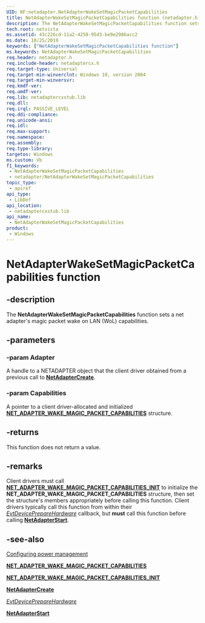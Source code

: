 ```yaml
---
UID: NF:netadapter.NetAdapterWakeSetMagicPacketCapabilities
title: NetAdapterWakeSetMagicPacketCapabilities function (netadapter.h)
description: The NetAdapterWakeSetMagicPacketCapabilities function sets a net adapter's magic packet wake on LAN (WoL) capabilities.
tech.root: netvista
ms.assetid: 43c226cd-11a2-4250-95d3-be9e2986acc2
ms.date: 10/25/2019
keywords: ["NetAdapterWakeSetMagicPacketCapabilities function"]
ms.keywords: NetAdapterWakeSetMagicPacketCapabilities
req.header: netadapter.h
req.include-header: netadaptercx.h 
req.target-type: Universal
req.target-min-winverclnt: Windows 10, version 2004
req.target-min-winversvr: 
req.kmdf-ver: 
req.umdf-ver: 
req.lib: netadaptercxstub.lib
req.dll: 
req.irql: PASSIVE_LEVEL
req.ddi-compliance: 
req.unicode-ansi: 
req.idl: 
req.max-support: 
req.namespace: 
req.assembly: 
req.type-library: 
targetos: Windows
ms.custom: Vb
f1_keywords:
 - NetAdapterWakeSetMagicPacketCapabilities
 - netadapter/NetAdapterWakeSetMagicPacketCapabilities
topic_type:
 - apiref
api_type:
 - LibDef
api_location:
 - netadaptercxstub.lib
api_name:
 - NetAdapterWakeSetMagicPacketCapabilities
product:
 - Windows
---
```


# NetAdapterWakeSetMagicPacketCapabilities function


## -description

The **NetAdapterWakeSetMagicPacketCapabilities** function sets a net adapter's magic packet wake on LAN (WoL) capabilities.

## -parameters

### -param Adapter

A handle to a NETADAPTER object that the client driver obtained from a previous call to [**NetAdapterCreate**](../netadapter/nf-netadapter-netadaptercreate.md).

### -param Capabilities

A pointer to a client driver-allocated and initialized [**NET_ADAPTER_WAKE_MAGIC_PACKET_CAPABILITIES**](../netadapter/ns-netadapter-_net_adapter_wake_magic_packet_capabilities.md) structure.

## -returns

This function does not return a value.

## -remarks

Client drivers must call [**NET_ADAPTER_WAKE_MAGIC_PACKET_CAPABILITIES_INIT**](../netadapter/nf-netadapter-net_adapter_wake_magic_packet_capabilities_init.md) to initialize the **NET_ADAPTER_WAKE_MAGIC_PACKET_CAPABILITIES** structure, then set the structure's members appropriately before calling this function. Client drivers typically call this function from within their [*EvtDevicePrepareHardware*](../wdfdevice/nc-wdfdevice-evt_wdf_device_prepare_hardware.md) callback, but **must** call this function before calling [**NetAdapterStart**](nf-netadapter-netadapterstart.md).

## -see-also

[Configuring power management](/windows-hardware/drivers/netcx/configuring-power-management)

[**NET_ADAPTER_WAKE_MAGIC_PACKET_CAPABILITIES**](../netadapter/ns-netadapter-_net_adapter_wake_magic_packet_capabilities.md)

[**NET_ADAPTER_WAKE_MAGIC_PACKET_CAPABILITIES_INIT**](../netadapter/nf-netadapter-net_adapter_wake_magic_packet_capabilities_init.md)

[**NetAdapterCreate**](../netadapter/nf-netadapter-netadaptercreate.md)

[*EvtDevicePrepareHardware*](../wdfdevice/nc-wdfdevice-evt_wdf_device_prepare_hardware.md)

[**NetAdapterStart**](nf-netadapter-netadapterstart.md)